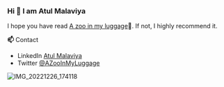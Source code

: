 ### Hi 👋 I am Atul Malaviya 
I hope you have read [A zoo in my luggage](https://www.penguin.co.uk/books/392/3920/a-zoo-in-my-luggage/9780241955826.html)📖. If not, I highly recommend it. 

**📫** Contact
- LinkedIn [Atul Malaviya](https://www.linkedin.com/in/atulmalaviya/)
- Twitter [@AZooInMyLuggage](https://www.twitter.com/azooinmyluggage/)
 
![IMG_20221226_174118](https://user-images.githubusercontent.com/6857119/231309261-f7c726c7-4c33-484f-9c55-a3e619f6fada.jpg)
